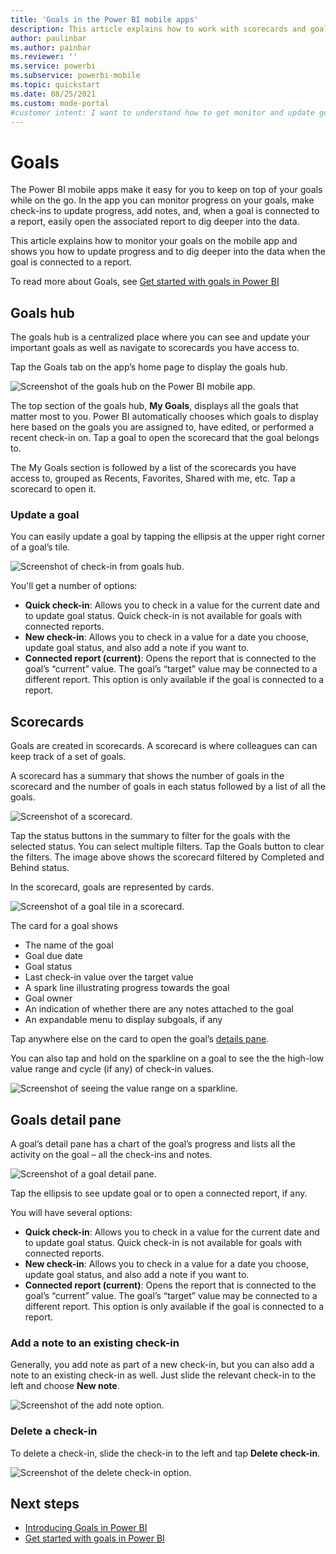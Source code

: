 ```yaml
---
title: 'Goals in the Power BI mobile apps'
description: This article explains how to work with scorecards and goals in the mobiel app.
author: paulinbar
ms.author: painbar
ms.reviewer: ''
ms.service: powerbi
ms.subservice: powerbi-mobile
ms.topic: quickstart
ms.date: 08/25/2021
ms.custom: mode-portal
#customer intent: I want to understand how to get monitor and update goals in the Power BI mobile app.
---
```

# Goals

The Power BI mobile apps make it easy for you to keep on top of your goals while on the go. In the app you can monitor progress on your goals, make check-ins to update progress, add notes, and, when a goal is connected to a report, easily open the associated report to dig deeper into the data.

This article explains how to monitor your goals on the mobile app and shows you how to update progress and to dig deeper into the data when the goal is connected to a report.

To read more about Goals, see [Get started with goals in Power BI](../../create-reports/service-goals-introduction.md)

## Goals hub
The goals hub is a centralized place where you can see and update your important goals as well as navigate to scorecards you have access to.

Tap the Goals tab on the app’s home page to display the goals hub.

![Screenshot of the goals hub on the Power BI mobile app.](media/mobile-apps-goals/mobile-apps-goal.png)
  
The top section of the goals hub, **My Goals**, displays all the goals that matter most to you. Power BI automatically chooses which goals to display here based on the goals you are assigned to, have edited, or performed a recent check-in on. Tap a goal to open the scorecard that the goal belongs to.

The My Goals section is followed by a list of the scorecards you have access to, grouped as Recents, Favorites, Shared with me, etc. Tap a scorecard to open it.

### Update a goal

You can easily update a goal by tapping the ellipsis at the upper right corner of a goal’s tile.

![Screenshot of check-in from goals hub.](media/mobile-apps-goals/power-bi-mobile-app-goals-hub-update.png)

You'll get a number of options:
* **Quick check-in**: Allows you to check in a value for the current date and to update goal status. Quick check-in is not available for goals with connected reports.
* **New check-in**: Allows you to check in a value for a date you choose, update goal status, and also add a note if you want to. 
* **Connected report (current)**: Opens the report that is connected to the goal’s “current” value. The goal’s “target” value may be connected to a different report. This option is only available if the goal is connected to a report.

## Scorecards

Goals are created in scorecards. A scorecard is where colleagues can can keep track of a set of goals. 

A scorecard has a summary that shows the number of goals in the scorecard and the number of goals in each status followed by a list of all the goals.

![Screenshot of a scorecard.](media/mobile-apps-goals/power-bi-mobile-app-scorecard-status-filters.png)
 
Tap the status buttons in the summary to filter for the goals with the selected status. You can select multiple filters. Tap the Goals button to clear the filters. The image above shows the scorecard filtered by Completed and Behind status.

In the scorecard, goals are represented by cards.

![Screenshot of a goal tile in a scorecard.](media/mobile-apps-goals/power-bi-mobile-app-goals-tile.png)
 
The card for a goal shows
* The name of the goal
* Goal due date
* Goal status
* Last check-in value over the target value
* A spark line illustrating progress towards the goal
* Goal owner
* An indication of whether there are any notes attached to the goal
* An expandable menu to display subgoals, if any

Tap anywhere else on the card to open the goal’s [details pane](#goals-detail-pane).

You can also tap and hold on the sparkline on a goal to see the the high-low value range and cycle (if any) of check-in values.

![Screenshot of seeing the value range on a sparkline.](media/mobile-apps-goals/power-bi-mobile-app-sparkline.png)

## Goals detail pane

A goal’s detail pane has a chart of the goal’s progress and lists all the activity on the goal – all the check-ins and notes.

![Screenshot of a goal detail pane.](media/mobile-apps-goals/power-bi-mobile-app-goal-details-pane.png)
 
Tap the ellipsis to see update goal or to open a connected report, if any.
 
You will have several options:
* **Quick check-in**: Allows you to check in a value for the current date and to update goal status. Quick check-in is not available for goals with connected reports.
* **New check-in**: Allows you to check in a value for a date you choose, update goal status, and also add a note if you want to. 
* **Connected report (current)**: Opens the report that is connected to the goal’s “current” value. The goal’s “target” value may be connected to a different report. This option is only available if the goal is connected to a report.

### Add a note to an existing check-in

Generally, you add note as part of a new check-in, but you can also add a note to an existing check-in as well. Just slide the relevant check-in to the left and choose **New note**.

![Screenshot of the add note option.](media/mobile-apps-goals/mobile-apps-add-note.png)

### Delete a check-in
To delete a check-in, slide the check-in to the left and tap **Delete check-in**.

![Screenshot of the delete check-in option.](media/mobile-apps-goals/mobile-apps-delete-checkin.png)

## Next steps
 
* [Introducing Goals in Power BI](https://powerbi.microsoft.com/en-us/blog/introducing-goals-in-power-bi/)
* [Get started with goals in Power BI](../../create-reports/service-goals-introduction.md)